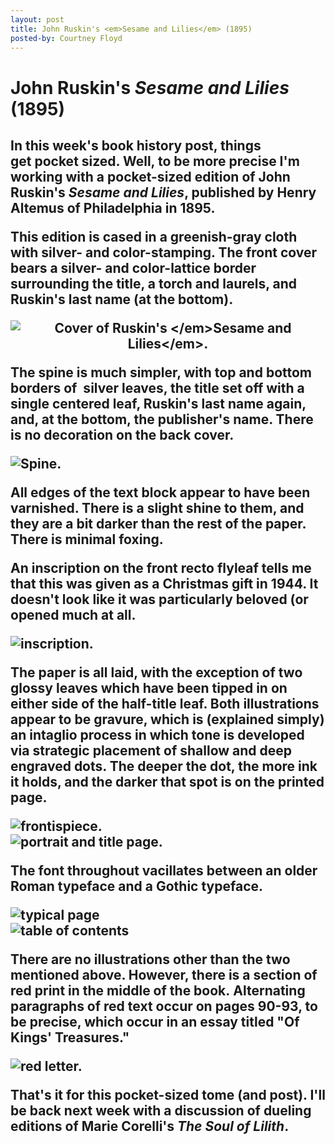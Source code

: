 ```yaml
---
layout: post
title: John Ruskin's <em>Sesame and Lilies</em> (1895)
posted-by: Courtney Floyd
---
```

<h1> John Ruskin's <em>Sesame and Lilies</em> (1895)</h1>
<h2 style="text-align:left">In this week's book history post, things get pocket sized. Well, to be more precise I'm working with a pocket-sized edition of John Ruskin's <em>Sesame and Lilies</em>, published by Henry Altemus of Philadelphia in 1895.

<!--more-->

<p>This edition is cased in a greenish-gray cloth with silver- and color-stamping. The front cover bears a silver- and color-lattice border surrounding the title, a torch and laurels, and Ruskin's last name (at the bottom).</p>

<img src="https://courtneyafloyd.files.wordpress.com/2016/09/img_4444.jpg?resize=219%2C219" alt="Cover of Ruskin's </em>Sesame and Lilies</em>." style="text-align:center">

<p>The spine is much simpler, with top and bottom borders of  silver leaves, the title set off with a single centered leaf, Ruskin's last name again, and, at the bottom, the publisher's name. There is no decoration on the back cover.</p>

<img src="https://courtneyafloyd.files.wordpress.com/2016/09/img_4445.jpg?resize=219%2C219" alt="Spine." style="text-align:center">

<p>All edges of the text block appear to have been varnished. There is a slight shine to them, and they are a bit darker than the rest of the paper. There is minimal foxing.</p>

<p>An inscription on the front recto flyleaf tells me that this was given as a Christmas gift in 1944. It doesn't look like it was particularly beloved (or opened much at all.</p>

<img src="https://courtneyafloyd.files.wordpress.com/2016/09/img_4446.jpg?resize=219%2C219" alt="inscription." style="text-align:center">

<p>The paper is all laid, with the exception of two glossy leaves which have been tipped in on either side of the half-title leaf. Both illustrations appear to be <strong>gravure</strong>, which is (explained simply) an <strong>intaglio</strong> process in which tone is developed via strategic placement of shallow and deep engraved dots. The deeper the dot, the more ink it holds, and the darker that spot is on the printed page.</p>

<img src="https://courtneyafloyd.files.wordpress.com/2016/09/img_4447.jpg?resize=219%2C219" alt="frontispiece." style="text-align:center">
<br>
<img src="https://courtneyafloyd.files.wordpress.com/2016/09/img_4450.jpg?resize=219%2C219" alt="portrait and title page." style="text-align:center">

<p>The font throughout vacillates between an older Roman typeface and a Gothic typeface.</p>

<img src="https://courtneyafloyd.files.wordpress.com/2016/09/img_4454.jpg?resize=219%2C219" alt="typical page">
<br>
<img src="https://courtneyafloyd.files.wordpress.com/2016/09/img_4452.jpg?resize=219%2C219" alt="table of contents">

<p>There are no illustrations other than the two mentioned above. However, there is a section of red print in the middle of the book. Alternating paragraphs of red text occur on pages 90-93, to be precise, which occur in an essay titled "Of Kings' Treasures."</p>

<img src="https://courtneyafloyd.files.wordpress.com/2016/09/img_4455.jpg?resize=219%2C219" alt="red letter." style="text-align:center">

<p>That's it for this pocket-sized tome (and post). I'll be back next week with a discussion of dueling editions of Marie Corelli's <em>The Soul of Lilith</em>.</p>

<h2>

 
